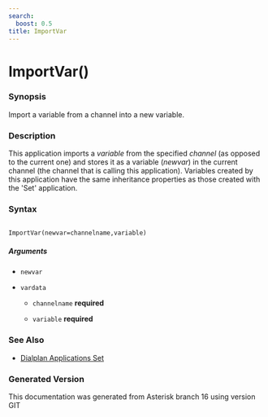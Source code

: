 ```yaml
---
search:
  boost: 0.5
title: ImportVar
---
```


# ImportVar()

### Synopsis

Import a variable from a channel into a new variable.

### Description

This application imports a _variable_ from the specified _channel_ (as opposed to the current one) and stores it as a variable (_newvar_) in the current channel (the channel that is calling this application). Variables created by this application have the same inheritance properties as those created with the 'Set' application.<br>


### Syntax


```

ImportVar(newvar=channelname,variable)
```
##### Arguments


* `newvar`

* `vardata`

    * `channelname` **required**

    * `variable` **required**

### See Also

* [Dialplan Applications Set](/Asterisk_16_Documentation/API_Documentation/Dialplan_Applications/Set)


### Generated Version

This documentation was generated from Asterisk branch 16 using version GIT 